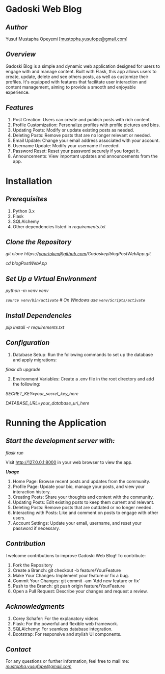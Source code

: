 # **Gadoski Web Blog**

## ***Author***

Yusuf Mustapha Opeyemi [mustopha.yusufope@gmail.com]

## ***Overview***

Gadoski Blog is a simple and dynamic web application designed for users to engage with and manage content. Built with Flask, this app allows users to create, update, delete and see others posts, as well as customize their profiles. It's equipped with features that facilitate user interaction and content management, aiming to provide a smooth and enjoyable experience.

## ***Features***

1. Post Creation: Users can create and publish posts with rich content.
2. Profile Customization: Personalize profiles with profile pictures and bios.
3. Updating Posts: Modify or update existing posts as needed.
4. Deleting Posts: Remove posts that are no longer relevant or needed.
5. Email Update: Change your email address associated with your account.
6. Username Update: Modify your username if needed.
7. Password Reset: Reset your password securely if you forget it.
8. Announcements: View important updates and announcements from the app.

# **Installation**

## ***Prerequisites***

1. Python 3.x
2. Flask
3. SQLAlchemy
4. Other dependencies listed in *requirements.txt*

## ***Clone the Repository***

*git clone https://yourtoken@github.com/Gadoskey/blogPostWebApp.git*

*cd blogPostWebApp*

## ***Set Up a Virtual Environment***

*python -m venv venv*

*`source venv/bin/activate`  # On Windows use `venv/Scripts/activate`*

## ***Install Dependencies***

*pip install -r requirements.txt*

## ***Configuration***
1. Database Setup: Run the following commands to set up the database and apply migrations:

*flask db upgrade*

2. Environment Variables: Create a .env file in the root directory and add the following:

*SECRET_KEY=your_secret_key_here*

*DATABASE_URL=your_database_url_here*

# **Running the Application**

## ***Start the development server with:***

*flask run*

Visit http://127.0.0.1:8000 in your web browser to view the app.

***Usage***
1. Home Page: Browse recent posts and updates from the community.
2. Profile Page: Update your bio, manage your posts, and view your interaction history.
3. Creating Posts: Share your thoughts and content with the community.
4. Updating Posts: Edit existing posts to keep them current and relevant.
5. Deleting Posts: Remove posts that are outdated or no longer needed.
6. Interacting with Posts: Like and comment on posts to engage with other users.
7. Account Settings: Update your email, username, and reset your password if necessary.

## ***Contribution***

I welcome contributions to improve Gadoski Web Blog! To contribute:

1. Fork the Repository
2. Create a Branch: git checkout -b feature/YourFeature
3. Make Your Changes: Implement your feature or fix a bug.
4. Commit Your Changes: git commit -am 'Add new feature or fix'
5. Push to the Branch: git push origin feature/YourFeature
6. Open a Pull Request: Describe your changes and request a review.

## ***Acknowledgments***

1. Corey Schafer: For the explanatory videos
2. Flask: For the powerful and flexible web framework.
3. SQLAlchemy: For seamless database integration.
4. Bootstrap: For responsive and stylish UI components.

## ***Contact***

For any questions or further information, feel free to mail me: *mustopha.yusufope@gmail.com*